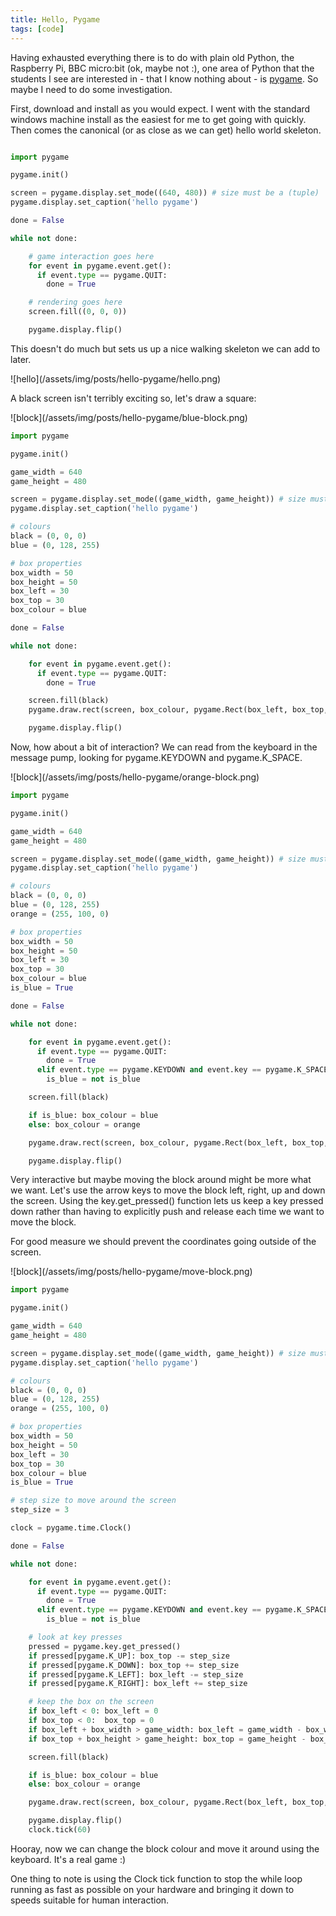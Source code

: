 ```yaml
---
title: Hello, Pygame
tags: [code]
---
```


Having exhausted everything there is to do with plain old Python, the Raspberry Pi,
BBC micro:bit (ok, maybe not :), one area of Python that the students I see are interested in -
that I know nothing about - is <a href="https://www.pygame.org/">pygame</a>. So maybe I
need to do some investigation.

First, download and install as you would expect. I went with the standard windows machine install
as the easiest for me to get going with quickly. Then comes the canonical (or as close
as we can get) hello world skeleton.

```python

import pygame

pygame.init()

screen = pygame.display.set_mode((640, 480)) # size must be a (tuple)
pygame.display.set_caption('hello pygame')

done = False

while not done:

    # game interaction goes here
    for event in pygame.event.get():
      if event.type == pygame.QUIT:
        done = True

    # rendering goes here   
    screen.fill((0, 0, 0))

    pygame.display.flip()

```

This doesn't do much but sets us up a nice walking skeleton we can add to later.

![hello]\(/assets/img/posts/hello-pygame/hello.png)

A black screen isn't terribly exciting so, let's draw a square:

![block]\(/assets/img/posts/hello-pygame/blue-block.png)

```python
import pygame

pygame.init()

game_width = 640
game_height = 480

screen = pygame.display.set_mode((game_width, game_height)) # size must be (tuple)
pygame.display.set_caption('hello pygame')

# colours
black = (0, 0, 0)
blue = (0, 128, 255)

# box properties
box_width = 50
box_height = 50
box_left = 30
box_top = 30
box_colour = blue

done = False

while not done:

    for event in pygame.event.get():
      if event.type == pygame.QUIT:
        done = True

    screen.fill(black)
    pygame.draw.rect(screen, box_colour, pygame.Rect(box_left, box_top, box_width, box_height))

    pygame.display.flip()
```

Now, how about a bit of interaction? We can read from the keyboard in the message pump,
looking for pygame.KEYDOWN and pygame.K_SPACE.

![block]\(/assets/img/posts/hello-pygame/orange-block.png)

```python
import pygame

pygame.init()

game_width = 640
game_height = 480

screen = pygame.display.set_mode((game_width, game_height)) # size must be (tuple)
pygame.display.set_caption('hello pygame')

# colours
black = (0, 0, 0)
blue = (0, 128, 255)
orange = (255, 100, 0)

# box properties
box_width = 50
box_height = 50
box_left = 30
box_top = 30
box_colour = blue
is_blue = True

done = False

while not done:

    for event in pygame.event.get():
      if event.type == pygame.QUIT:
        done = True
      elif event.type == pygame.KEYDOWN and event.key == pygame.K_SPACE:
        is_blue = not is_blue

    screen.fill(black)

    if is_blue: box_colour = blue
    else: box_colour = orange

    pygame.draw.rect(screen, box_colour, pygame.Rect(box_left, box_top, box_width, box_height))

    pygame.display.flip()
```

Very interactive but maybe moving the block around might be more what we want. Let's use the
arrow keys to move the block left, right, up and down the screen. Using the key.get_pressed() function
lets us keep a key pressed down rather than having to explicitly push and release each time we
want to move the block.

For good measure we should prevent the coordinates going outside of the screen.

![block]\(/assets/img/posts/hello-pygame/move-block.png)

```python
import pygame

pygame.init()

game_width = 640
game_height = 480

screen = pygame.display.set_mode((game_width, game_height)) # size must be (tuple)
pygame.display.set_caption('hello pygame')

# colours
black = (0, 0, 0)
blue = (0, 128, 255)
orange = (255, 100, 0)

# box properties
box_width = 50
box_height = 50
box_left = 30
box_top = 30
box_colour = blue
is_blue = True

# step size to move around the screen
step_size = 3

clock = pygame.time.Clock()

done = False

while not done:

    for event in pygame.event.get():
      if event.type == pygame.QUIT:
        done = True
      elif event.type == pygame.KEYDOWN and event.key == pygame.K_SPACE:
        is_blue = not is_blue

    # look at key presses
    pressed = pygame.key.get_pressed()
    if pressed[pygame.K_UP]: box_top -= step_size
    if pressed[pygame.K_DOWN]: box_top += step_size
    if pressed[pygame.K_LEFT]: box_left -= step_size
    if pressed[pygame.K_RIGHT]: box_left += step_size

    # keep the box on the screen
    if box_left < 0: box_left = 0
    if box_top < 0:  box_top = 0
    if box_left + box_width > game_width: box_left = game_width - box_width
    if box_top + box_height > game_height: box_top = game_height - box_height

    screen.fill(black)

    if is_blue: box_colour = blue
    else: box_colour = orange

    pygame.draw.rect(screen, box_colour, pygame.Rect(box_left, box_top, box_width, box_height))

    pygame.display.flip()
    clock.tick(60)
```

Hooray, now we can change the block colour and move it around using the keyboard. It's a
real game :)

One thing to note is using the Clock tick function to stop the while loop running as
fast as possible on your hardware and bringing it down to speeds suitable for human
interaction.
